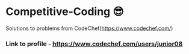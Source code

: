 # Competitive-Coding :sunglasses:


Solutions to problems from CodeChef(https://www.codechef.com/)

### Link to profile - https://www.codechef.com/users/junior08



